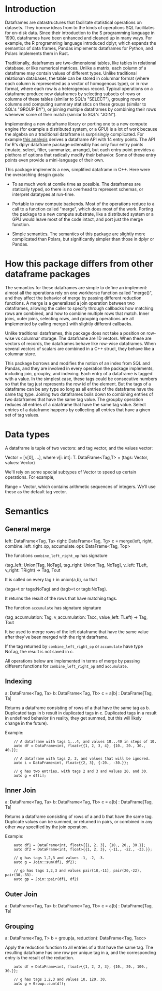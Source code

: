 # Introduction


Dataframes are  datastructures that facilitate statistical operations on
datasets. They borrow ideas from to the kinds of operations SQL facilitates for
on-disk data.  Since their introduction to the S programming language in 1990,
dataframes have been enhanced and cleaned up in many ways. For example, the R
programming language introduced dplyr, which expands the semantics of data
frames, Pandas implements dataframes for Python, and Polars implements them in
Rust.

Traditionally, dataframes are two-dimensional tables, like tables in relational
database, or like numerical matrices.  Unlike a matrix, each column of a
dataframe may contain values of different types. Unlike traditional relationan
databases, the table can be stored in columnar format (where each column is
represented as a vector of homogenous type), or in row format, where each row is
a heterogenous record.  Typical operations on a dataframe produce new dataframes
by selecting subsets of rows or columns of these tables (similar to SQL's
"SELECT"), grouping rows or columns and computing summary statistics on these
groups (similar to SQL's "GROUP BY"), or joining multiple dataframes by
combining their rows whenever some of their match (similar to SQL's "JOIN").

Implementing a new dataframe library or porting one to a new compute engine (for
example a distributed system, or a GPU) is a lot of work because  the algebra on
a traditional dataframe is surprisingly complicated.  For example [this
analysis](https://escholarship.org/uc/item/9x5608wr) derives a dataframe API
with 14 entry points. The API for R's dplyr dataframe package ostensibly has
only four entry points (mutate, select, filter, summarize, arrange), but each
entry point provides a plethora of options  that radically modify their
behavior. Some of these entry points even provide a mini-language of their own.

This package implements a new, simplified dataframe in C++. Here were the overarching desgin goals:

* To as much work at comile time as possible. The dataframes are statically typed, so
  there is no overhead to represent schemas, or interpret datatypes at run-time.

* Portable to new compute backends. Most of the operations reduce to a call to a
  function called "merge", which does most of the work. Porting the package to a
  new compute substrate, like a distributed system or a GPU would leave most of
  the code intact, and port just the merge function.

* Simple semantics. The semantics of this package are slightly more complicated
  than Polars, but significantly simpler than those in dplyr or Pandas.

# How this package differs from other dataframe packages

The semantics for these dataframes are simple to define an implement: almost all
the operations rely on one workhorse function called "merge()", and they affect
the behavior of merge by passing different reduction functions. A merge is a
generalized a join operation between two dataframes, allowing the caller to
specify through callbacks how matching rows are combined, and how to combine
multiple rows that match. Inner joins, outer joins, selecting rows, and grouping
operations are all implemented by calling merge() with slightly different
callbacks.

Unlike traditional dataframes, this package does not take a position on row-wise
vs columnar storage. The dataframe are 1D vectors.  When these are vectors of
records, the dataframes behave like row-wise dataframes. When several vectors of
scalars are combined in a C++ struct, they behave like a columnar store.

This package borrows and modifies the notion of an index from SQL and Pandas,
and they are involved in every operation the package implements, including join,
groupby, and indexing. Each entry of a dataframe is tagged with a value. In the
simplest case, these tags could be consecutive numbers so that the tag just
represents the row id of the element.  But the tags of a dataframe can be any
type so long as all entries of the dataframe have the same tag type. Joining two
dataframes boils down to combining entries of two dataframes that have the same
tag value. The groupby operation reduces all entries of a dataframe that have
the same tag value. Select entries of a dataframe happens by collecting all
entries that have a given set of tag values. 

# Data types

A dataframe is tuple of two vectors: and tag vector, and the values vector:

Vector<T> = [v[0], ...], where v[i: int]: T.
DataFrame<Tag,T> = (tags: Vector<Tag>, values: Vector<T>)

We'll rely on some special subtypes of Vector to speed up certain operations. For example,

Range = Vector<int>, which contains arithmetic sequences of integers. We'll use
these as the default tag vector.

# Semantics

## General merge

left: DataFrame<Tag, Ta>
right: DataFrame<Tag, Tg>
c = merge(left, right, combine_left_right_op, accumulate_op): DataFrame<Tag, Top>

The functions `combine_left_right_op`  has signature

(tag_left: Union[Tag, NoTag], tag_right: Union[Tag, NoTag], v_left: TLeft,  v_right: TRight) -> Tag, Tout

It is called on every tag `t` in union(a,b), so that 

   (taga=t or taga:NoTag) and (tagb=t or tagb:NoTag).

It returns the result of the rows that have matching tags.

The function `accumulate` has signature signature

(tag_accumulation: Tag, v_accumulation: Tacc,  value_left: TLeft) -> Tag, Tout

It ise used to merge rows of the left dataframe that have the same value after
they've been merged with the right dataframe.

If the tag returned by `combine_left_right_op` or `accumulate` have type NoTag, the result is not saved in c.

All operations below are implemented in terms of merge by passing different
functions for `combine_left_right_op` and `accumulate`.

## Indexing 

a: DataFrame<Tag, Ta>
b: DataFrame<Tag, Tb>
c = a[b] : DataFrame[Tag, Ta]

Returns a dataframe consisting of rows of a that have the same tag as b.
Duplicated tags in b result in duplicated tags in c. Duplicated tags in a result
in undefined behavior (in reality, they get summed, but this will likely change
in the future).

Example:
```
    // A dataframe with tags 1...4, and values 10...40 in steps of 10.
    auto df = DataFrame<int, float>{{1, 2, 3, 4}, {10., 20., 30., 40.}};

    // A dataframe with tags 2, 3, and values that will be ignored.
    auto i = DataFrame<int, float>{{2, 3}, {-20., -30.}};

    // g has two entries, with tags 2 and 3 and values 20. and 30.
    auto g = df[i];
```

## Inner Join 

a: DataFrame<Tag, Ta>
b: DataFrame<Tag, Tb>
c = a[b] : DataFrame[Tag, Ta]

Returns a dataframe consisting of rows of a and b that have the same tag.
Duplicate values can be summed, or returned in pairs, or combined in any other
way specified by the join operation.

Example:
```
    auto df1 = DataFrame<int, float>{{1, 2, 3}, {10., 20., 30.}};
    auto df2 = DataFrame<int, float>{{1, 2, 3}, {-11., -22., -33.}};

    // g has tags 1,2,3 and values -1, -2, -3.
    auto g = Join::sum(df1, df2);

    // gp has tags 1,2,3 and values pair(10,-11), pair(20,-22), pair(30,-33).
    auto gp = Join::pair(df1, df2)
```

## Outer Join 

a: DataFrame<Tag, Ta>
b: DataFrame<Tag, Tb>
c = a[b] : DataFrame[Tag, Ta]


## Grouping

a: DataFrame<Tag, T>
b = group(a, reduction): DataFrame<Tag, Tacc>

Apply the reduction function to all entries of a that have the same tag. The
resulting dataframe has one row per unique tag in a, and the corresponding entry
is the result of the reduction.

```
    auto df = DataFrame<int, float>{{1, 2, 2, 3}, {10., 20., 100., 30.}};

    // g has tags 1,2,3 and values 10, 120, 30.
    auto g = Group::sum(df);
```